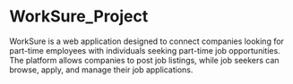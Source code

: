 # WorkSure_Project
WorkSure is a web application designed to connect companies looking for part-time employees with individuals seeking part-time job opportunities. The platform allows companies to post job listings, while job seekers can browse, apply, and manage their job applications.
